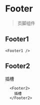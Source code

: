 <script setup>
import { Footer1, Footer2 } from '../../src/components/index.js'
</script>

# Footer

> 页脚组件

## Footer1

<div class="relative w-full transform-scale-100 h-[60px]">
  <Footer1 />
</div>

```vue
<Footer1 />
```

## Footer2

<div class="relative w-full transform-scale-100 h-[60px]">
  <Footer2>
    插槽
  </Footer2>
</div>

```vue
  <Footer2>
    插槽
  </Footer2>
```
